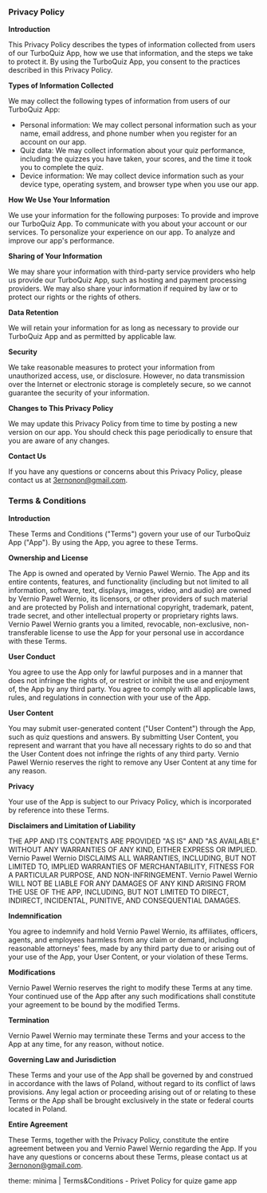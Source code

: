 ### Privacy Policy 

**Introduction**

This Privacy Policy describes the types of information collected from users of our TurboQuiz App, how we use that information, and the steps we take to protect it. By using the TurboQuiz App, you consent to the practices described in this Privacy Policy.

**Types of Information Collected**

We may collect the following types of information from users of our TurboQuiz App:

- Personal information: We may collect personal information such as your name, email address, and phone number when you register for an account on our app.
- Quiz data: We may collect information about your quiz performance, including the quizzes you have taken, your scores, and the time it took you to complete the quiz.
- Device information: We may collect device information such as your device type, operating system, and browser type when you use our app.

**How We Use Your Information**

We use your information for the following purposes:
To provide and improve our TurboQuiz App.
To communicate with you about your account or our services.
To personalize your experience on our app.
To analyze and improve our app's performance.

**Sharing of Your Information**

We may share your information with third-party service providers who help us provide our TurboQuiz App, such as hosting and payment processing providers. We may also share your information if required by law or to protect our rights or the rights of others.

**Data Retention**

We will retain your information for as long as necessary to provide our TurboQuiz App and as permitted by applicable law.

**Security**

We take reasonable measures to protect your information from unauthorized access, use, or disclosure. However, no data transmission over the Internet or electronic storage is completely secure, so we cannot guarantee the security of your information.

**Changes to This Privacy Policy**

We may update this Privacy Policy from time to time by posting a new version on our app. You should check this page periodically to ensure that you are aware of any changes.

**Contact Us**

If you have any questions or concerns about this Privacy Policy, please contact us at 3ernonon@gmail.com.


### Terms & Conditions

**Introduction**

These Terms and Conditions ("Terms") govern your use of our TurboQuiz App ("App"). By using the App, you agree to these Terms.

**Ownership and License**

The App is owned and operated by Vernio Pawel Wernio. The App and its entire contents, features, and functionality (including but not limited to all information, software, text, displays, images, video, and audio) are owned by Vernio Pawel Wernio, its licensors, or other providers of such material and are protected by Polish and international copyright, trademark, patent, trade secret, and other intellectual property or proprietary rights laws.
Vernio Pawel Wernio grants you a limited, revocable, non-exclusive, non-transferable license to use the App for your personal use in accordance with these Terms.

**User Conduct**

You agree to use the App only for lawful purposes and in a manner that does not infringe the rights of, or restrict or inhibit the use and enjoyment of, the App by any third party. You agree to comply with all applicable laws, rules, and regulations in connection with your use of the App.

**User Content**

You may submit user-generated content ("User Content") through the App, such as quiz questions and answers. By submitting User Content, you represent and warrant that you have all necessary rights to do so and that the User Content does not infringe the rights of any third party.
Vernio Pawel Wernio reserves the right to remove any User Content at any time for any reason.

**Privacy**

Your use of the App is subject to our Privacy Policy, which is incorporated by reference into these Terms.

**Disclaimers and Limitation of Liability**

THE APP AND ITS CONTENTS ARE PROVIDED "AS IS" AND "AS AVAILABLE" WITHOUT ANY WARRANTIES OF ANY KIND, EITHER EXPRESS OR IMPLIED. Vernio Pawel Wernio DISCLAIMS ALL WARRANTIES, INCLUDING, BUT NOT LIMITED TO, IMPLIED WARRANTIES OF MERCHANTABILITY, FITNESS FOR A PARTICULAR PURPOSE, AND NON-INFRINGEMENT.
Vernio Pawel Wernio WILL NOT BE LIABLE FOR ANY DAMAGES OF ANY KIND ARISING FROM THE USE OF THE APP, INCLUDING, BUT NOT LIMITED TO DIRECT, INDIRECT, INCIDENTAL, PUNITIVE, AND CONSEQUENTIAL DAMAGES.

**Indemnification**

You agree to indemnify and hold Vernio Pawel Wernio, its affiliates, officers, agents, and employees harmless from any claim or demand, including reasonable attorneys' fees, made by any third party due to or arising out of your use of the App, your User Content, or your violation of these Terms.

**Modifications**

Vernio Pawel Wernio reserves the right to modify these Terms at any time. Your continued use of the App after any such modifications shall constitute your agreement to be bound by the modified Terms.

**Termination**

Vernio Pawel Wernio may terminate these Terms and your access to the App at any time, for any reason, without notice.

**Governing Law and Jurisdiction**

These Terms and your use of the App shall be governed by and construed in accordance with the laws of Poland, without regard to its conflict of laws provisions. Any legal action or proceeding arising out of or relating to these Terms or the App shall be brought exclusively in the state or federal courts located in Poland.

**Entire Agreement**

These Terms, together with the Privacy Policy, constitute the entire agreement between you and Vernio Pawel Wernio regarding the App.
If you have any questions or concerns about these Terms, please contact us at 3ernonon@gmail.com.






theme: minima | Terms&amp;Conditions - Privet Policy for quize game app
